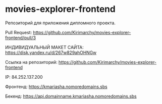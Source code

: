 # movies-explorer-frontend

Репозиторий для приложения дипломного проекта.

Pull Request: https://github.com/Kirimarchy/movies-explorer-frontend/pull/3

ИНДИВИДУАЛЬНЫЙ МАКЕТ САЙТА: https://disk.yandex.ru/d/267w829ahOHNGw

Ссылка на репозиторий: https://github.com/Kirimarchy/movies-explorer-frontend

IP: 84.252.137.200

Фронтенд: https://kmariasha.nomoredomains.sbs

Бекенд: https://api.domainname.kmariasha.nomoredomains.sbs
